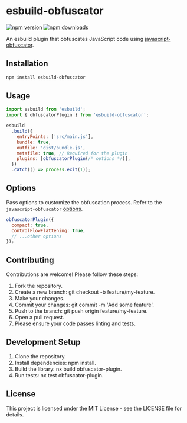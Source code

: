 # esbuild-obfuscator

[![npm version](https://img.shields.io/npm/v/esbuild-obfuscator.svg)](https://www.npmjs.com/package/esbuild-obfuscator)
[![npm downloads](https://img.shields.io/npm/dm/esbuild-obfuscator.svg)](https://www.npmjs.com/package/esbuild-obfuscator)

An esbuild plugin that obfuscates JavaScript code using [javascript-obfuscator](https://github.com/javascript-obfuscator/javascript-obfuscator).

## Installation

```bash
npm install esbuild-obfuscator
```

## Usage

```javascript
import esbuild from 'esbuild';
import { obfuscatorPlugin } from 'esbuild-obfuscator';

esbuild
  .build({
    entryPoints: ['src/main.js'],
    bundle: true,
    outfile: 'dist/bundle.js',
    metafile: true, // Required for the plugin
    plugins: [obfuscatorPlugin(/* options */)],
  })
  .catch(() => process.exit(1));
```

## Options

Pass options to customize the obfuscation process. Refer to the `javascript-obfuscator` [options](https://github.com/javascript-obfuscator/javascript-obfuscator#options).

```javascript
obfuscatorPlugin({
  compact: true,
  controlFlowFlattening: true,
  // ...other options
});
```

## Contributing

Contributions are welcome! Please follow these steps:

1. Fork the repository.
1. Create a new branch: git checkout -b feature/my-feature.
1. Make your changes.
1. Commit your changes: git commit -m 'Add some feature'.
1. Push to the branch: git push origin feature/my-feature.
1. Open a pull request.
1. Please ensure your code passes linting and tests.

## Development Setup

1. Clone the repository.
1. Install dependencies: npm install.
1. Build the library: nx build obfuscator-plugin.
1. Run tests: nx test obfuscator-plugin.

## License

This project is licensed under the MIT License - see the LICENSE file for details.
